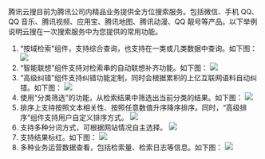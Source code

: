 腾讯云搜目前为腾讯公司内精品业务提供全方位搜索服务。包括微信、手机 QQ、QQ 音乐、腾讯视频、应用宝、腾讯地图、腾讯动漫、QQ 靓号等产品。以下举例说明云搜在一次搜索服务中为您提供的常用功能。
1. “按域检索”组件，支持综合查询，也支持在一类或几类数据中查询。如下图：
![](https://main.qcloudimg.com/raw/651bbff9703d51e3450e7cd0f6ad61d4.png)
2. “智能联想”组件支持对检索串的自动联想补齐功能。如下图：
![](https://main.qcloudimg.com/raw/5f52791849dcb9ae429944a6c92304c5.jpg)
3. “高级纠错”组件支持纠错功能定制，同时会根据累积的上亿互联网语料自动纠错。如下图： 
![](https://main.qcloudimg.com/raw/17c52764f22c55440375e38e1c5fbd15.jpg)	
4. 使用“分类筛选”的功能，从检索结果中筛选出当前分类的结果。如下图：
![](https://main.qcloudimg.com/raw/b377d452fd986d328adc806aef1e5603.png)
5. 排序上支持按照文本相关性、按照任意数值升序降序排序。同时，“高级排序”组件支持用户自定义排序方式。
![](https://main.qcloudimg.com/raw/7cbf01ca2f9f7c4b04d4136417696863.png)
6. 支持多种分词方式，可根据网站情况自主选择。
![](https://main.qcloudimg.com/raw/812ea0da071dac171cafa44014b91ed8.png)
7. 支持结果标红。如下图：
![](https://main.qcloudimg.com/raw/76211489b0b0f89cc45324c895efddbd.png)
8. 多种业务运营数据查看，包括检索量、检索日志等信息。如下图：
![](https://main.qcloudimg.com/raw/21a123d732b5f38c2585f64e7d948894.png)
